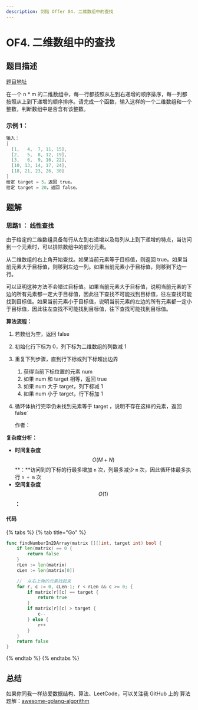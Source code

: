 ```yaml
---
description: 剑指 Offer 04. 二维数组中的查找
---
```


# OF4. 二维数组中的查找

## 题目描述

[题目地址](https://leetcode-cn.com/problems/er-wei-shu-zu-zhong-de-cha-zhao-lcof/)

在一个 n \* m 的二维数组中，每一行都按照从左到右递增的顺序排序，每一列都按照从上到下递增的顺序排序。请完成一个函数，输入这样的一个二维数组和一个整数，判断数组中是否含有该整数。

### **示例 1：**

```go
输入：
[
  [1,   4,  7, 11, 15],
  [2,   5,  8, 12, 19],
  [3,   6,  9, 16, 22],
  [10, 13, 14, 17, 24],
  [18, 21, 23, 26, 30]
]
给定 target = 5，返回 true。
给定 target = 20，返回 false。
```

## 题解

### 思路1 ： 线性查找

由于给定的二维数组具备每行从左到右递增以及每列从上到下递增的特点，当访问到一个元素时，可以排除数组中的部分元素。

从二维数组的右上角开始查找。如果当前元素等于目标值，则返回 true。如果当前元素大于目标值，则移到左边一列。如果当前元素小于目标值，则移到下边一行。

可以证明这种方法不会错过目标值。如果当前元素大于目标值，说明当前元素的下边的所有元素都一定大于目标值，因此往下查找不可能找到目标值，往左查找可能找到目标值。如果当前元素小于目标值，说明当前元素的左边的所有元素都一定小于目标值，因此往左查找不可能找到目标值，往下查找可能找到目标值。

**算法流程：**

1. 若数组为空，返回 false 
2. 初始化行下标为 0，列下标为二维数组的列数减 1 
3. 重复下列步骤，直到行下标或列下标超出边界 
   1. 获得当前下标位置的元素 num 
   2. 如果 num 和 target 相等，返回 true 
   3. 如果 num 大于 target，列下标减 1 
   4. 如果 num 小于 target，行下标加 1 
4. 循环体执行完毕仍未找到元素等于 target ，说明不存在这样的元素，返回 false\`

   作者：

**复杂度分析：**

* **时间复杂度**$$O(M+N)$$**：**访问到的下标的行最多增加 `n` 次，列最多减少 `m` 次，因此循环体最多执行 `n + m` 次
* **空间复杂度**$$O(1)$$**：** 

#### 代码

{% tabs %}
{% tab title="Go" %}
```go
func findNumberIn2DArray(matrix [][]int, target int) bool {
	if len(matrix) == 0 {
		return false
	}
	rLen := len(matrix)
	cLen := len(matrix[0])

	//	从右上角的元素找起来
	for r, c := 0, cLen-1; r < rLen && c >= 0; {
		if matrix[r][c] == target {
			return true
		}
		if matrix[r][c] > target {
			c--
		} else {
			r++
		}
	}
	return false
}
```
{% endtab %}
{% endtabs %}

### 

## 总结

如果你同我一样热爱数据结构、算法、LeetCode，可以关注我 GitHub 上的 算法 题解：[awesome-golang-algorithm](https://github.com/kylesliu/awesome-golang-algorithm)

